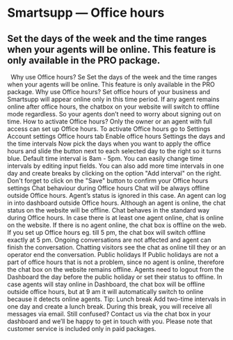 # Smartsupp — Office hours
## Set the days of the week and the time ranges when your agents will be online. This feature is only available in the PRO package.
  Why use Office hours?
Se
Set the days of the week and the time ranges when your agents will be online.
This feature is only available in the PRO package.
Why use Office hours?
Set office hours of your business and Smartsupp will appear online only in this time period. If any agent remains online after office hours, the chatbox on your website will switch to offline mode regardless. So your agents don’t need to worry about signing out on time.
How to activate Office hours?
Only the owner or an agent with full access can set up Office hours.
To activate Office hours go to Settings
Account settings
Office hours tab
Enable office hours
Settings the days and the time intervals
Now pick the days when you want to apply the office hours and slide the button next to each selected day to the right so it turns blue. Default time interval is 8am - 5pm. You can easily change time intervals by editing input fields. You can also add more time intervals in one day and create breaks by clicking on the option "Add interval" on the right. 
Don't forget to click on the "Save" button to confirm your Office hours settings
Chat behaviour during Office hours
Chat will be always offline outside Office hours. Agent’s status is ignored in this case. An agent can log in into dashboard outside Office hours. Although an agent is online, the chat status on the website will be offline. 
Chat behaves in the standard way during Office hours. In case there is at least one agent online, chat is online on the website. If there is no agent online, the chat box is offline on the web.
If you set up Office hours eg. till 5 pm, the chat box will switch offline exactly at 5 pm. Ongoing conversations are not affected and agent can finish the conversation. Chatting visitors see the chat as online till they or an operator end the conversation.
Public holidays
If Public holidays are not a part of office hours that is not a problem, since no agent is online, therefore the chat box on the website remains offline. Agents need to logout from the Dashboard the day before the public holiday or set their status to offline. In case agents will stay online in Dashboard, the chat box will be offline outside office hours, but at 9 am it will automatically switch to online because it detects online agents.
Tip: Lunch break
Add two-time intervals in one day and create a lunch break. During this break, you will receive all messages via email.
Still confused? Contact us via the chat box in your dashboard and we’ll be happy to get in touch with you. Please note that customer service is included only in paid packages.

